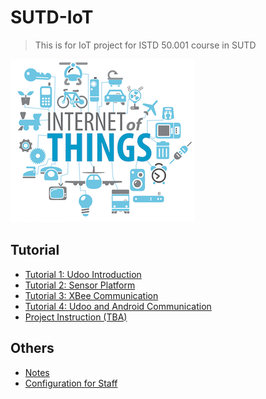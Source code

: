 
SUTD-IoT
========

> This is for IoT project for ISTD 50.001 course in SUTD

![iot][iot]

Tutorial
-----------------

+ [Tutorial 1: Udoo Introduction][tutorial_1]
+ [Tutorial 2: Sensor Platform][tutorial_2]
+ [Tutorial 3: XBee Communication][tutorial_3]
+ [Tutorial 4: Udoo and Android Communication][tutorial_4]
+ [Project Instruction (TBA)][project]


Others
-----------------

+ [Notes][notes]
+ [Configuration for Staff][config]


<!-- Links -->

[iot]: pic/iot.png
[tutorial_1]: doc/tutorial-01-udoo.md
[tutorial_2]: doc/tutorial-02-sensor.md
[tutorial_3]: doc/tutorial-03-xbee.md
[tutorial_4]: doc/tutorial-04-android.md
[project]: doc/student-project.md
[notes]: doc/notes.md
[config]: doc/staff-config.md


